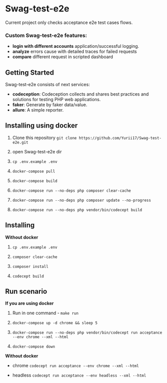 <!--- 
Copyright © 2022 Yurii Lobas. Contacts: yurii.lobas@gmail.com
-->

# Swag-test-e2e

Current project only checks acceptance e2e test cases flows.

### Custom Swag-test-e2e features:
* **login with different accounts** application/successful logging. 
* **analyze** errors cause with detailed traces for failed requests
* **compare** different request in scripted dashboard

## Getting Started

Swag-test-e2e consists of next services:
- **codeception**: Codeception collects and shares best practices and solutions for testing PHP web applications.
- **faker**: Generate by faker data/value.
- **allure**: A simple reporter.

## Installing using docker

1. Clone this repository
```git clone https://github.com/Yurii17/Swag-test-e2e.git``` 
2. open Swag-test-e2e dir

3. ```cp .env.example .env```

4. ```docker-compose pull```

5. ```docker-compose build```

6. ```docker-compose run --no-deps php composer clear-cache```

7. ```docker-compose run --no-deps php composer update --no-progress```

8. ```docker-compose run --no-deps php vendor/bin/codecept build```

## Installing

**Without docker**

1. ```cp .env.example .env```

2. ```composer clear-cache```

3. ```composer install```

4. ```codecept build```

## Run scenario

**If you are using docker**

1. Run in one command - ```make run```

2. ```docker-compose up -d chrome && sleep 5```

3. ```docker-compose run --no-deps php vendor/bin/codecept run acceptance --env chrome --xml --html```

4. ```docker-compose down```

**Without docker**

- chrome ```codecept run acceptance --env chrome --xml --html```

- headless ```codecept run acceptance --env headless --xml --html```
